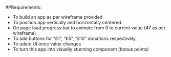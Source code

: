 ##Requirements:

- To build an app as per wireframe provided
- To position app vertically and horizontally centered.
- On page load progress bar to animate from 0 to current value (47 as per wireframe)
- To add buttons for “£1”, “£5”, “£10” donations respectively.
- To udate UI once value changes
- To turn this app into visually stunning component (bonus points)
